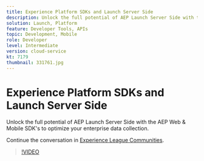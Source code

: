 ```yaml
---
title: Experience Platform SDKs and Launch Server Side
description: Unlock the full potential of AEP Launch Server Side with the AEP Web & Mobile SDK's to optimize your enterprise data collection.
solution: Launch, Platform
feature: Developer Tools, APIs
topic: Development, Mobile
role: Developer
level: Intermediate
version: cloud-service
kt: 7179
thumbnail: 331761.jpg
---
```


# Experience Platform SDKs and Launch Server Side 

Unlock the full potential of AEP Launch Server Side with the AEP Web & Mobile SDK's to optimize your enterprise data collection.

Continue the conversation in <a href="http://adobe.ly/36Yd3v6">Experience League Communities</a>.

>[!VIDEO](https://video.tv.adobe.com/v/331761/?quality=12&learn=on&hidetitle=true)